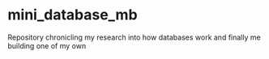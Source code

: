 # mini_database_mb
Repository chronicling my research into how databases work and finally me building one of my own

